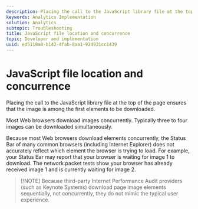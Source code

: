 ```yaml
---
description: Placing the call to the JavaScript library file at the top of the page ensures that the image is among the first elements to be downloaded.
keywords: Analytics Implementation
solution: Analytics
subtopic: Troubleshooting
title: JavaScript file location and concurrence
topic: Developer and implementation
uuid: ed5118a8-b142-4fab-8aa1-92d931cc1439
---
```


# JavaScript file location and concurrence

Placing the call to the JavaScript library file at the top of the page ensures that the image is among the first elements to be downloaded.

 Most Web browsers download images concurrently. Typically three to four images can be downloaded simultaneously.

Because most Web browsers download elements concurrently, the Status Bar of many common browsers (including Internet Explorer) does not accurately reflect which element the browser is trying to load. For example, your Status Bar may report that your browser is waiting for image 1 to download. The network packet tests show your browser has already received image 1 and is currently waiting for image 2.

> [!NOTE] Because third-party Internet Performance Audit providers (such as Keynote Systems) download page image elements sequentially, not concurrently, they do not mimic the typical user experience.


